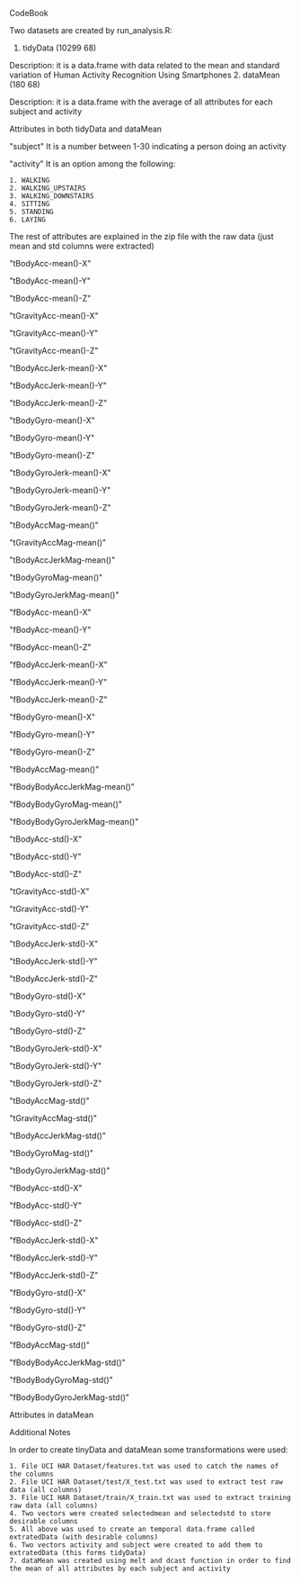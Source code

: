 CodeBook

Two datasets are created by run_analysis.R:

1. tidyData (10299    68)

  Description: it is a data.frame with data related to the mean and standard variation of Human Activity Recognition Using Smartphones 
2. dataMean (180  68)

  Description: it is a data.frame with the average of all attributes for each subject and activity


Attributes in both tidyData and dataMean

"subject"
  It is a number between 1-30 indicating a person doing an activity
  
"activity"
  It is an option among the following:
  
    1. WALKING
    2. WALKING_UPSTAIRS
    3. WALKING_DOWNSTAIRS
    4. SITTING
    5. STANDING
    6. LAYING

The rest of attributes are explained in the zip file with the raw data (just mean and std columns were extracted)

"tBodyAcc-mean()-X"

"tBodyAcc-mean()-Y"

"tBodyAcc-mean()-Z"

"tGravityAcc-mean()-X"

"tGravityAcc-mean()-Y"

"tGravityAcc-mean()-Z"

"tBodyAccJerk-mean()-X"

"tBodyAccJerk-mean()-Y"

"tBodyAccJerk-mean()-Z"

"tBodyGyro-mean()-X"

"tBodyGyro-mean()-Y"

"tBodyGyro-mean()-Z"

"tBodyGyroJerk-mean()-X"

"tBodyGyroJerk-mean()-Y"

"tBodyGyroJerk-mean()-Z"

"tBodyAccMag-mean()"

"tGravityAccMag-mean()"

"tBodyAccJerkMag-mean()"

"tBodyGyroMag-mean()"

"tBodyGyroJerkMag-mean()"

"fBodyAcc-mean()-X"

"fBodyAcc-mean()-Y"

"fBodyAcc-mean()-Z"

"fBodyAccJerk-mean()-X"

"fBodyAccJerk-mean()-Y"

"fBodyAccJerk-mean()-Z"

"fBodyGyro-mean()-X"

"fBodyGyro-mean()-Y"

"fBodyGyro-mean()-Z"

"fBodyAccMag-mean()"

"fBodyBodyAccJerkMag-mean()"

"fBodyBodyGyroMag-mean()"

"fBodyBodyGyroJerkMag-mean()"

"tBodyAcc-std()-X"

"tBodyAcc-std()-Y"

"tBodyAcc-std()-Z"

"tGravityAcc-std()-X"

"tGravityAcc-std()-Y"

"tGravityAcc-std()-Z"

"tBodyAccJerk-std()-X"

"tBodyAccJerk-std()-Y"

"tBodyAccJerk-std()-Z"

"tBodyGyro-std()-X"

"tBodyGyro-std()-Y"

"tBodyGyro-std()-Z"

"tBodyGyroJerk-std()-X"

"tBodyGyroJerk-std()-Y"

"tBodyGyroJerk-std()-Z"

"tBodyAccMag-std()"

"tGravityAccMag-std()"

"tBodyAccJerkMag-std()"

"tBodyGyroMag-std()"

"tBodyGyroJerkMag-std()"

"fBodyAcc-std()-X"

"fBodyAcc-std()-Y"

"fBodyAcc-std()-Z"

"fBodyAccJerk-std()-X"

"fBodyAccJerk-std()-Y"

"fBodyAccJerk-std()-Z"

"fBodyGyro-std()-X"

"fBodyGyro-std()-Y"

"fBodyGyro-std()-Z"

"fBodyAccMag-std()"

"fBodyBodyAccJerkMag-std()"

"fBodyBodyGyroMag-std()"

"fBodyBodyGyroJerkMag-std()"


Attributes in dataMean

  
Additional Notes

  In order to create tinyData and dataMean some transformations were used:
  
    1. File UCI HAR Dataset/features.txt was used to catch the names of the columns
    2. File UCI HAR Dataset/test/X_test.txt was used to extract test raw data (all columns)
    3. File UCI HAR Dataset/train/X_train.txt was used to extract training raw data (all columns)
    4. Two vectors were created selectedmean and selectedstd to store desirable columns
    5. All above was used to create an temporal data.frame called extratedData (with desirable columns)
    6. Two vectors activity and subject were created to add them to extratedData (this forms tidyData)
    7. dataMean was created using melt and dcast function in order to find the mean of all attributes by each subject and activity
